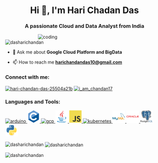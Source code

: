 
<h1 align="center">Hi 👋, I'm Hari Chadan Das</h1>
<h3 align="center">A passionate Cloud and Data Analyst from India</h3>

<img align="right" alt="coding" width="400" src="https://i.pinimg.com/originals/1e/22/f1/1e22f19860ea0c86415f9113c5fb8fdd.gif">


<p align="left"> <img src="https://komarev.com/ghpvc/?username=dasharichandan&label=Profile%20views&color=0e75b6&style=flat" alt="dasharichandan" /> </p>

- 💬 Ask me about **Google Cloud Platform and BigData**

- 📫 How to reach me **harichandandas10@gmail.com**

<h3 align="left">Connect with me:</h3>
<p align="left">
<a href="https://linkedin.com/in/hari-chandan-das-25504a21b" target="blank"><img align="center" src="https://raw.githubusercontent.com/rahuldkjain/github-profile-readme-generator/master/src/images/icons/Social/linked-in-alt.svg" alt="hari-chandan-das-25504a21b" height="30" width="40" /></a>
<a href="https://instagram.com/i_am_chandan17" target="blank"><img align="center" src="https://raw.githubusercontent.com/rahuldkjain/github-profile-readme-generator/master/src/images/icons/Social/instagram.svg" alt="i_am_chandan17" height="30" width="40" /></a>
</p>

<h3 align="left">Languages and Tools:</h3>
<p align="left"> <a href="https://www.arduino.cc/" target="_blank" rel="noreferrer"> <img src="https://cdn.worldvectorlogo.com/logos/arduino-1.svg" alt="arduino" width="40" height="40"/> </a> <a href="https://www.cprogramming.com/" target="_blank" rel="noreferrer"> <img src="https://raw.githubusercontent.com/devicons/devicon/master/icons/c/c-original.svg" alt="c" width="40" height="40"/> </a> <a href="https://cloud.google.com" target="_blank" rel="noreferrer"> <img src="https://www.vectorlogo.zone/logos/google_cloud/google_cloud-icon.svg" alt="gcp" width="40" height="40"/> </a> <a href="https://www.java.com" target="_blank" rel="noreferrer"> <img src="https://raw.githubusercontent.com/devicons/devicon/master/icons/java/java-original.svg" alt="java" width="40" height="40"/> </a> <a href="https://developer.mozilla.org/en-US/docs/Web/JavaScript" target="_blank" rel="noreferrer"> <img src="https://raw.githubusercontent.com/devicons/devicon/master/icons/javascript/javascript-original.svg" alt="javascript" width="40" height="40"/> </a> <a href="https://kubernetes.io" target="_blank" rel="noreferrer"> <img src="https://www.vectorlogo.zone/logos/kubernetes/kubernetes-icon.svg" alt="kubernetes" width="40" height="40"/> </a> <a href="https://www.mysql.com/" target="_blank" rel="noreferrer"> <img src="https://raw.githubusercontent.com/devicons/devicon/master/icons/mysql/mysql-original-wordmark.svg" alt="mysql" width="40" height="40"/> </a> <a href="https://www.oracle.com/" target="_blank" rel="noreferrer"> <img src="https://raw.githubusercontent.com/devicons/devicon/master/icons/oracle/oracle-original.svg" alt="oracle" width="40" height="40"/> </a> <a href="https://www.postgresql.org" target="_blank" rel="noreferrer"> <img src="https://raw.githubusercontent.com/devicons/devicon/master/icons/postgresql/postgresql-original-wordmark.svg" alt="postgresql" width="40" height="40"/> </a> <a href="https://www.python.org" target="_blank" rel="noreferrer"> <img src="https://raw.githubusercontent.com/devicons/devicon/master/icons/python/python-original.svg" alt="python" width="40" height="40"/> </a> </p>

<p><img align="left" src="https://github-readme-stats.vercel.app/api/top-langs?username=dasharichandan&show_icons=true&locale=en&layout=compact" alt="dasharichandan" /></p>

<p>&nbsp;<img align="center" src="https://github-readme-stats.vercel.app/api?username=dasharichandan&show_icons=true&locale=en" alt="dasharichandan" /></p>

<p><img align="center" src="https://github-readme-streak-stats.herokuapp.com/?user=dasharichandan&" alt="dasharichandan" /></p>
